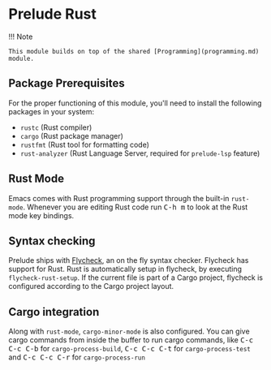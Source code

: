 # Prelude Rust

!!! Note

    This module builds on top of the shared [Programming](programming.md) module.

## Package Prerequisites

For the proper functioning of this module, you'll need to install the
following packages in your system:

* `rustc` (Rust compiler)
* `cargo` (Rust package manager)
* `rustfmt` (Rust tool for formatting code)
* `rust-analyzer` (Rust Language Server, required for `prelude-lsp` feature)

## Rust Mode

Emacs comes with Rust programming support through the built-in
`rust-mode`. Whenever you are editing Rust code run <kbd>C-h m</kbd> to
look at the Rust mode key bindings.

## Syntax checking

Prelude ships with [Flycheck](https://github.com/flycheck/flycheck),
an on the fly syntax checker. Flycheck has support for Rust. Rust is
automatically setup in flycheck, by executing
`flycheck-rust-setup`. If the current file is part of a Cargo project,
flycheck is configured according to the Cargo project layout.

## Cargo integration

Along with `rust-mode`, `cargo-minor-mode` is also configured. You can
give cargo commands from inside the buffer to run cargo commands, like
<kbd>C-c C-c C-b</kbd> for `cargo-process-build`, <kbd>C-c C-c
C-t</kbd> for `cargo-process-test` and <kbd>C-c C-c C-r</kbd> for
`cargo-process-run`
